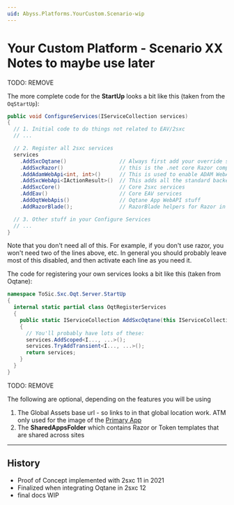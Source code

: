 ```yaml
---
uid: Abyss.Platforms.YourCustom.Scenario-wip
---
```


# Your Custom Platform - Scenario XX Notes to maybe use later


TODO: REMOVE

The more complete code for the **StartUp** looks a bit like this (taken from the `OqStartUp`):

```c#
public void ConfigureServices(IServiceCollection services)
{
  // 1. Initial code to do things not related to EAV/2sxc
  // ...

  // 2. Register all 2sxc services
  services
    .AddSxcOqtane()                 // Always first add your override services
    .AddSxcRazor()                  // this is the .net core Razor compiler
    .AddAdamWebApi<int, int>()      // This is used to enable ADAM WebAPIs
    .AddSxcWebApi<IActionResult>()  // This adds all the standard backend services for WebAPIs to work
    .AddSxcCore()                   // Core 2sxc services
    .AddEav()                       // Core EAV services
    .AddOqtWebApis()                // Oqtane App WebAPI stuff
    .AddRazorBlade();               // RazorBlade helpers for Razor in the edition used by Oqtane

  // 3. Other stuff in your Configure Services
  // ...
}
```

Note that you don't need all of this. For example, if you don't use razor, you won't need two of the lines above, etc.
In general you should probably leave most of this disabled, and then activate each line as you need it. 

The code for registering your own services looks a bit like this (taken from Oqtane):

```c#
namespace ToSic.Sxc.Oqt.Server.StartUp
{
  internal static partial class OqtRegisterServices
  {
    public static IServiceCollection AddSxcOqtane(this IServiceCollection services)
    {
      // You'll probably have lots of these:
      services.AddScoped<I..., ...>();
      services.TryAddTransient<I..., ...>();
      return services;
    }
  }
}
```



TODO: REMOVE

The following are optional, depending on the features you will be using

1. The Global Assets base url - so links to in that global location work. ATM only used for the image of the [Primary App](xref:Basics.App.PrimaryApp.Index)
1. The **SharedAppsFolder** which contains Razor or Token templates that are shared across sites



---

## History

* Proof of Concept implemented with 2sxc 11 in 2021
* Finalized when integrating Oqtane in 2sxc 12
* final docs WIP
